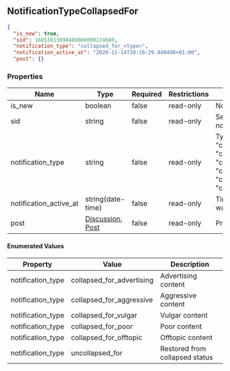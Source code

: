 <h2 id="tocS_NotificationTypeDeletedFor">NotificationTypeCollapsedFor</h2>
<!-- backwards compatibility -->
<a id="schemanotificationtypecollapsedfor"></a>
<a id="schema_NotificationTypeCollapsedFor"></a>
<a id="tocSnotificationtypecollapsedfor"></a>
<a id="tocsnotificationtypecollapsedfor"></a>

```json
{
  "is_new": true,
  "sid": 16053813898480000000224680,
  "notification_type": "collapsed_for_<type>",
  "notification_active_at": "2020-11-14T20:16:29.848490+01:00",
  "post": {}
```

### Properties

|Name|Type|Required|Restrictions|Description|
|---|---|---|---|---|
|is_new|boolean|false|read-only|Notification not yet read|
|sid|string|false|read-only|Serialization id of the notification block|
|notification_type|string|false|read-only|Types: "collapsed_for_advertising", "collapsed_for_aggressive", "collapsed_for_vulgar", "collapsed_for_poor", "collapsed_for_offtopic", "collapsed_for_generic"|
|notification_active_at|string(date-time)|false|read-only|Time when the notification was generated|
|post|[Discussion](#schemadiscussion), [Post](#schemapost)|false|read-only|Primary object involved.|

#### Enumerated Values

|Property|Value|Description|
|---|---|---|
|notification_type|collapsed_for_advertising|Advertising content|
|notification_type|collapsed_for_aggressive|Aggressive content|
|notification_type|collapsed_for_vulgar|Vulgar content|
|notification_type|collapsed_for_poor|Poor content|
|notification_type|collapsed_for_offtopic|Offtopic content|
|notification_type|uncollapsed_for|Restored from collapsed status|
